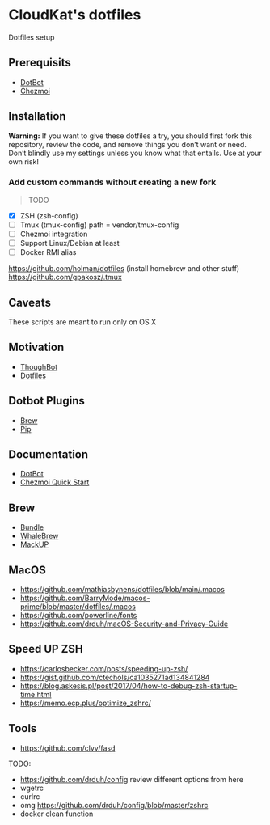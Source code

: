 # CloudKat's dotfiles

Dotfiles setup

## Prerequisits

- [DotBot](https://github.com/anishathalye/dotbot#configuration)
- [Chezmoi](https://github.com/twpayne/chezmoi#flexible)

## Installation

**Warning:** If you want to give these dotfiles a try, you should first fork this repository, review the code, and remove things you don’t want or need. Don’t blindly use my settings unless you know what that entails. Use at your own risk!

### Add custom commands without creating a new fork

> TODO

- [X] ZSH (zsh-config)
- [ ] Tmux (tmux-config) path = vendor/tmux-config
- [ ] Chezmoi integration
- [ ] Support Linux/Debian at least
- [ ] Docker RMI alias

https://github.com/holman/dotfiles (install homebrew and other stuff)
https://github.com/gpakosz/.tmux

## Caveats

These scripts are meant to run only on OS X

## Motivation

- [ThoughBot](https://github.com/thoughtbot/dotfiles)
- [Dotfiles](https://dotfiles.github.io/)

## Dotbot Plugins

- [Brew](https://github.com/d12frosted/dotbot-brew)
- [Pip](https://github.com/sobolevn/dotbot-pip)

## Documentation

- [DotBot](https://github.com/anishathalye/dotbot/wiki)
- [Chezmoi Quick Start](https://www.chezmoi.io/docs/quick-start/)

## Brew

- [Bundle](https://github.com/Homebrew/homebrew-bundle)
- [WhaleBrew](https://github.com/whalebrew/whalebrew)
- [MackUP](https://github.com/lra/mackup)

## MacOS

- https://github.com/mathiasbynens/dotfiles/blob/main/.macos
- https://github.com/BarryMode/macos-prime/blob/master/dotfiles/.macos
- https://github.com/powerline/fonts
- https://github.com/drduh/macOS-Security-and-Privacy-Guide

## Speed UP ZSH

- https://carlosbecker.com/posts/speeding-up-zsh/
- https://gist.github.com/ctechols/ca1035271ad134841284
- https://blog.askesis.pl/post/2017/04/how-to-debug-zsh-startup-time.html
- https://memo.ecp.plus/optimize_zshrc/

## Tools

- https://github.com/clvv/fasd


TODO:
- https://github.com/drduh/config review different options from here
- wgetrc
- curlrc
- omg https://github.com/drduh/config/blob/master/zshrc
- docker clean function
